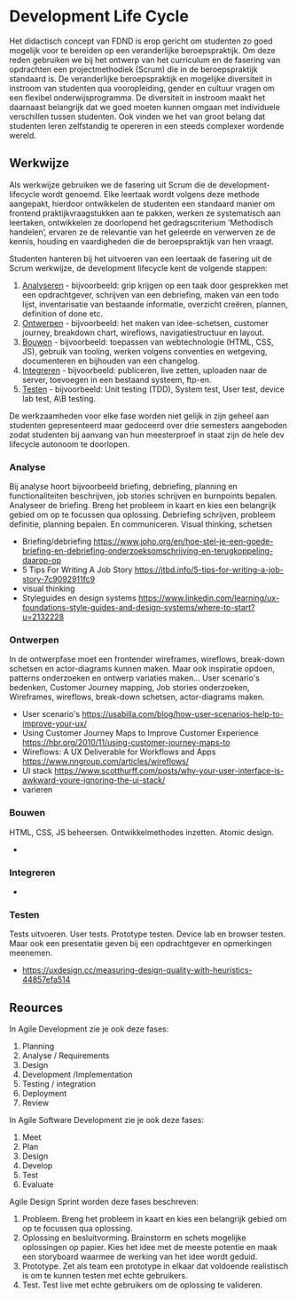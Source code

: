 # Development Life Cycle

Het didactisch concept van FDND is erop gericht om studenten zo goed mogelijk voor te bereiden op een veranderlijke beroepspraktijk. Om deze reden gebruiken we bij het ontwerp van het curriculum en de fasering van opdrachten een projectmethodiek (Scrum) die in de beroepspraktijk standaard is. De veranderlijke beroepspraktijk en mogelijke diversiteit in instroom van studenten qua vooropleiding, gender en cultuur vragen om een flexibel onderwijsprogramma. De diversiteit in instroom maakt het daarnaast belangrijk dat we goed moeten kunnen omgaan met individuele verschillen tussen studenten. Ook vinden we het van groot belang dat studenten leren zelfstandig te opereren in een steeds complexer wordende wereld. 

## Werkwijze

Als werkwijze gebruiken we de fasering uit Scrum die de development-lifecycle wordt genoemd. Elke leertaak wordt volgens deze methode aangepakt, hierdoor ontwikkelen de studenten een standaard manier om frontend praktijkvraagstukken aan te pakken, werken ze systematisch aan leertaken, ontwikkelen ze doorlopend het gedragscriterium ‘Methodisch handelen’, ervaren ze de relevantie van het geleerde en verwerven ze de kennis, houding en vaardigheden die de beroepspraktijk van hen vraagt.

Studenten hanteren bij het uitvoeren van een leertaak de fasering uit de Scrum werkwijze, de development lifecycle kent de volgende stappen:

1. [Analyseren](analyseren.md) - bijvoorbeeld: grip krijgen op een taak door gesprekken met een opdrachtgever, schrijven van een debriefing, maken van een todo lijst, inventarisatie van bestaande informatie, overzicht creëren, plannen, definition of done etc.
2. [Ontwerpen](ontwerpen.md) - bijvoorbeeld: het maken van idee-schetsen, customer journey, breakdown chart, wireflows, navigatiestructuur en layout.
3. [Bouwen](bouwen.md) - bijvoorbeeld: toepassen van webtechnologie (HTML, CSS, JS), gebruik van tooling, werken volgens conventies en wetgeving, documenteren en bijhouden van een changelog.
4. [Integreren](integreren.md) - bijvoorbeeld: publiceren, live zetten, uploaden naar de server, toevoegen in een bestaand systeem, ftp-en.
5. [Testen](testen.md) - bijvoorbeeld: Unit testing (TDD), System test, User test, device lab test, A\B testing.

De werkzaamheden voor elke fase worden niet gelijk in zijn geheel aan studenten gepresenteerd maar gedoceerd over drie semesters aangeboden zodat studenten bij aanvang van hun meesterproef in staat zijn de hele dev lifecycle autonoom te doorlopen.


### Analyse

Bij analyse hoort bijvoorbeeld briefing, debriefing, planning  en functionaliteiten beschrijven, job stories schrijven en burnpoints bepalen. 
Analyseer de briefing. Breng het probleem in kaart en kies een belangrijk gebied om op te focussen qua oplossing. 
Debriefing schrijven, probleem definitie, planning bepalen. En communiceren. 
Visual thinking, schetsen

- Briefing/debriefing https://www.joho.org/en/hoe-stel-je-een-goede-briefing-en-debriefing-onderzoeksomschrijving-en-terugkoppeling-daarop-op
- 5 Tips For Writing A Job Story https://jtbd.info/5-tips-for-writing-a-job-story-7c9092911fc9
- visual thinking
- Styleguides en design systems https://www.linkedin.com/learning/ux-foundations-style-guides-and-design-systems/where-to-start?u=2132228


### Ontwerpen

In de ontwerpfase moet een frontender wireframes, wireflows, break-down schetsen en actor-diagrams kunnen maken. Maar ook inspiratie opdoen, patterns onderzoeken en ontwerp variaties maken...
User scenario's bedenken, Customer Journey mapping, Job stories onderzoeken, Wireframes, wireflows, break-down schetsen, actor-diagrams maken.


- User scenario's https://usabilla.com/blog/how-user-scenarios-help-to-improve-your-ux/
- Using Customer Journey Maps to Improve Customer Experience https://hbr.org/2010/11/using-customer-journey-maps-to
- Wireflows: A UX Deliverable for Workflows and Apps https://www.nngroup.com/articles/wireflows/
- UI stack https://www.scotthurff.com/posts/why-your-user-interface-is-awkward-youre-ignoring-the-ui-stack/
- varieren

### Bouwen

HTML, CSS, JS beheersen. Ontwikkelmethodes inzetten. Atomic design. 

-


### Integreren


-


### Testen

Tests uitvoeren. User tests. Prototype testen. Device lab en browser testen. Maar ook een presentatie geven bij een opdrachtgever en opmerkingen meenemen. 

- https://uxdesign.cc/measuring-design-quality-with-heuristics-44857efa514




## Reources

In Agile Development zie je ook deze fases:

1. Planning
2. Analyse / Requirements
3. Design
4. Development /Implementation
5. Testing / integration
6. Deployment
7. Review

In Agile Software Development zie je ook deze fases:

1. Meet
2. Plan
3. Design
4. Develop
5. Test
6. Evaluate

Agile Design Sprint worden deze fases beschreven:

1. Probleem. Breng het probleem in kaart en kies een belangrijk gebied om op te focussen qua oplossing.
2. Oplossing en besluitvorming. Brainstorm en schets mogelijke oplossingen op papier. Kies het idee met de meeste potentie en maak een storyboard waarmee de werking van het idee wordt geduid.
3. Prototype. Zet als team een prototype in elkaar dat voldoende realistisch is om te kunnen testen met echte gebruikers.
4. Test. Test live met echte gebruikers om de oplossing te valideren.



